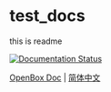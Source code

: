 # test_docs

this is readme

[![Documentation Status](https://readthedocs.org/projects/test-docs-jhj/badge/?version=latest)](https://test-docs-jhj.readthedocs.io/)

[OpenBox Doc](https://test-docs-jhj.readthedocs.io/en/latest/) | [简体中文](https://test-docs-jhj.readthedocs.io/zh_CN/latest/)
